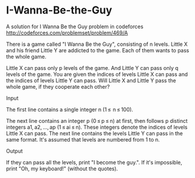 # I-Wanna-Be-the-Guy
A solution for  I Wanna Be the Guy problem in codeforces   http://codeforces.com/problemset/problem/469/A

There is a game called "I Wanna Be the Guy", consisting of n levels. Little X and his friend Little Y are addicted to the game. Each of them wants to pass the whole game.

Little X can pass only p levels of the game. And Little Y can pass only q levels of the game. You are given the indices of levels Little X can pass and the indices of levels Little Y can pass. Will Little X and Little Y pass the whole game, if they cooperate each other?

Input

The first line contains a single integer n (1 ≤  n ≤ 100).

The next line contains an integer p (0 ≤ p ≤ n) at first, then follows p distinct integers a1, a2, ..., ap (1 ≤ ai ≤ n). These integers denote the indices of levels Little X can pass. The next line contains the levels Little Y can pass in the same format. It's assumed that levels are numbered from 1 to n.

Output

If they can pass all the levels, print "I become the guy.". If it's impossible, print "Oh, my keyboard!" (without the quotes).
